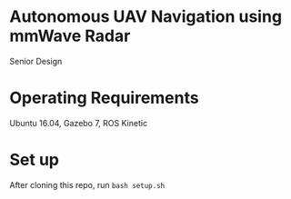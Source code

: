 # Autonomous UAV Navigation using mmWave Radar
Senior Design

# Operating Requirements
Ubuntu 16.04, Gazebo 7, ROS Kinetic

# Set up
After cloning this repo, run `bash setup.sh`
